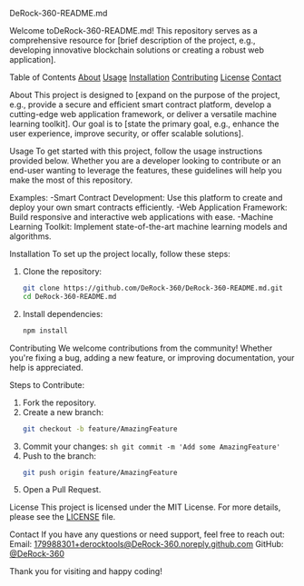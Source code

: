  DeRock-360-README.md

Welcome toDeRock-360-README.md! This repository serves as a comprehensive resource for [brief description of the project, e.g., developing innovative blockchain solutions or creating a robust web application].

 Table of Contents
[About](#about) 
[Usage](#usage)
 [Installation](#installation)
[Contributing](#contributing)
 [License](#license)
[Contact](#contact)

About
This project is designed to [expand on the purpose of the project, e.g., provide a secure and efficient smart contract platform, develop a cutting-edge web application framework, or deliver a versatile machine learning toolkit]. Our goal is to [state the primary goal, e.g., enhance the user experience, improve security, or offer scalable solutions].

 Usage
To get started with this project, follow the usage instructions provided below. Whether you are a developer looking to contribute or an end-user wanting to leverage the features, these guidelines will help you make the most of this repository.

Examples:
-Smart Contract Development: Use this platform to create and deploy your own smart contracts efficiently.
-Web Application Framework: Build responsive and interactive web applications with ease.
-Machine Learning Toolkit: Implement state-of-the-art machine learning models and algorithms.

Installation
To set up the project locally, follow these steps:

1. Clone the repository:
    ```sh
    git clone https://github.com/DeRock-360/DeRock-360-README.md.git
    cd DeRock-360-README.md
    ```

2. Install dependencies:
    ```sh
    npm install
    ```

 Contributing
We welcome contributions from the community! Whether you're fixing a bug, adding a new feature, or improving documentation, your help is appreciated.

 Steps to Contribute:
1. Fork the repository.
2. Create a new branch:
    ```sh
    git checkout -b feature/AmazingFeature
    ```
  3. Commit your changes:
    ```sh
    git commit -m 'Add some AmazingFeature'
    ```
4. Push to the branch:
    ```sh
    git push origin feature/AmazingFeature
    ```
5. Open a Pull Request.

License
This project is licensed under the MIT License. For more details, please see the [LICENSE](LICENSE) file.

 Contact
If you have any questions or need support, feel free to reach out:
Email: 179988301+derocktools@DeRock-360.noreply.github.com
GitHub: [@DeRock-360](https://github.com/DeRock-360)

Thank you for visiting and happy coding!

